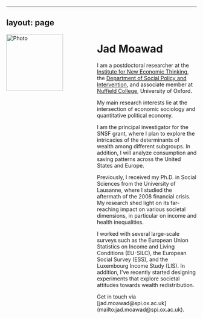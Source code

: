 
---
layout: page
---

<img src="/assets/picture_1.jpg" alt="Photo" style="width:150px; float:left; margin-right:40px;"/>

<div style="margin-left:240px;">
  <h1>Jad Moawad</h1>
  <p>I am a postdoctoral researcher at the <a href="https://www.inet.ox.ac.uk/">Institute for New Economic Thinking</a>, the <a href="https://www.spi.ox.ac.uk/">Department of Social Policy and Intervention</a>, and associate member at <a href="https://www.nuffield.ox.ac.uk">Nuffield College</a>, University of Oxford.</p>

  <p>My main research interests lie at the intersection of economic sociology and quantitative political economy.</p>
  
  <p>I am the principal investigator for the SNSF grant, where I plan to explore the intricacies of the determinants of wealth among different subgroups. In addition, I will analyze consumption and saving patterns across the United States and Europe.<p>

  <p>Previously, I received my Ph.D. in Social Sciences from the University of Lausanne, where I studied the aftermath of the 2008 financial crisis. My research shed light on its far-reaching impact on various societal dimensions, in particular on income and health inequalities.<p>

  <p>I worked with several large-scale surveys such as the European Union Statistics on Income and Living Conditions (EU-SILC), the European Social Survey (ESS), and the Luxembourg Income Study (LIS). In addition, I've recently started designing experiments that explore societal attitudes towards wealth redistribution.<p>

  <p>Get in touch via [jad.moawad@spi.ox.ac.uk](mailto:jad.moawad@spi.ox.ac.uk). <p>
</div>

